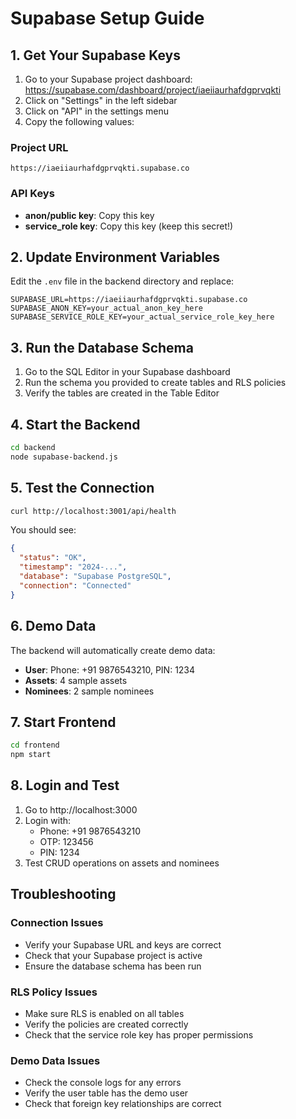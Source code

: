 # Supabase Setup Guide

## 1. Get Your Supabase Keys

1. Go to your Supabase project dashboard: https://supabase.com/dashboard/project/iaeiiaurhafdgprvqkti
2. Click on "Settings" in the left sidebar
3. Click on "API" in the settings menu
4. Copy the following values:

### Project URL
```
https://iaeiiaurhafdgprvqkti.supabase.co
```

### API Keys
- **anon/public key**: Copy this key
- **service_role key**: Copy this key (keep this secret!)

## 2. Update Environment Variables

Edit the `.env` file in the backend directory and replace:

```env
SUPABASE_URL=https://iaeiiaurhafdgprvqkti.supabase.co
SUPABASE_ANON_KEY=your_actual_anon_key_here
SUPABASE_SERVICE_ROLE_KEY=your_actual_service_role_key_here
```

## 3. Run the Database Schema

1. Go to the SQL Editor in your Supabase dashboard
2. Run the schema you provided to create tables and RLS policies
3. Verify the tables are created in the Table Editor

## 4. Start the Backend

```bash
cd backend
node supabase-backend.js
```

## 5. Test the Connection

```bash
curl http://localhost:3001/api/health
```

You should see:
```json
{
  "status": "OK",
  "timestamp": "2024-...",
  "database": "Supabase PostgreSQL",
  "connection": "Connected"
}
```

## 6. Demo Data

The backend will automatically create demo data:
- **User**: Phone: +91 9876543210, PIN: 1234
- **Assets**: 4 sample assets
- **Nominees**: 2 sample nominees

## 7. Start Frontend

```bash
cd frontend
npm start
```

## 8. Login and Test

1. Go to http://localhost:3000
2. Login with:
   - Phone: +91 9876543210
   - OTP: 123456
   - PIN: 1234
3. Test CRUD operations on assets and nominees

## Troubleshooting

### Connection Issues
- Verify your Supabase URL and keys are correct
- Check that your Supabase project is active
- Ensure the database schema has been run

### RLS Policy Issues
- Make sure RLS is enabled on all tables
- Verify the policies are created correctly
- Check that the service role key has proper permissions

### Demo Data Issues
- Check the console logs for any errors
- Verify the user table has the demo user
- Check that foreign key relationships are correct
